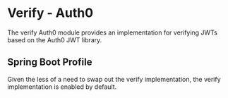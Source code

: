 # Verify - Auth0

The verify Auth0 module provides an implementation for verifying JWTs based on the Auth0 JWT library.

## Spring Boot Profile

Given the less of a need to swap out the verify implementation, the verify implementation is enabled by default.
